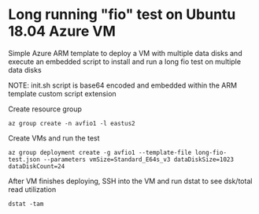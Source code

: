 # Long running "fio" test on Ubuntu 18.04 Azure VM
Simple Azure ARM template to deploy a VM with multiple data disks and execute an embedded script to install and run a long fio test on multiple data disks

NOTE: init.sh script is base64 encoded and embedded within the ARM template custom script extension

Create resource group
```
az group create -n avfio1 -l eastus2
```

Create VMs and run the test
```
az group deployment create -g avfio1 --template-file long-fio-test.json --parameters vmSize=Standard_E64s_v3 dataDiskSize=1023 dataDiskCount=24
```

After VM finishes deploying, SSH into the VM and run dstat to see dsk/total read utilization
```
dstat -tam
```